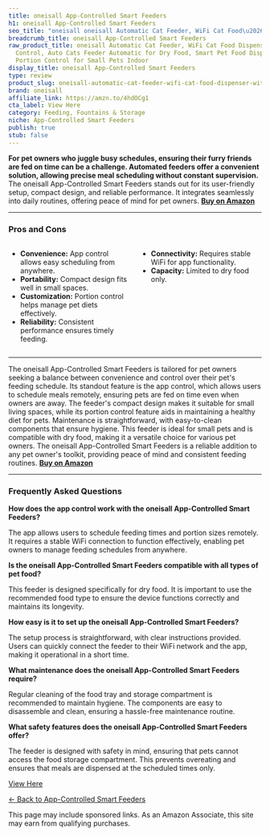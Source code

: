 ```yaml
---
title: oneisall App-Controlled Smart Feeders
h1: oneisall App-Controlled Smart Feeders
seo_title: "oneisall oneisall Automatic Cat Feeder, WiFi Cat Food\u2026"
breadcrumb_title: oneisall App-Controlled Smart Feeders
raw_product_title: oneisall Automatic Cat Feeder, WiFi Cat Food Dispenser with App
  Control, Auto Cats Feeder Automatic for Dry Food, Smart Pet Food Dispenser with
  Portion Control for Small Pets Indoor
display_title: oneisall App-Controlled Smart Feeders
type: review
product_slug: oneisall-automatic-cat-feeder-wifi-cat-food-dispenser-with-app-control-2e340101
brand: oneisall
affiliate_link: https://amzn.to/4hdOCg1
cta_label: View Here
category: Feeding, Fountains & Storage
niche: App-Controlled Smart Feeders
publish: true
stub: false
---
```


<div id="intro" class="full-width">
  <p><strong>For pet owners who juggle busy schedules, ensuring their furry friends are fed on time can be a challenge. Automated feeders offer a convenient solution, allowing precise meal scheduling without constant supervision.</strong> The oneisall App-Controlled Smart Feeders stands out for its user-friendly setup, compact design, and reliable performance. It integrates seamlessly into daily routines, offering peace of mind for pet owners. <a href="https://amzn.to/4hdOCg1" rel="nofollow sponsored noopener" target="_blank"><strong>Buy on Amazon</strong></a></p>
</div>

<hr />
<h3 id="pros-cons">Pros and Cons</h3>
<div class="pc-grid" style="display:grid;grid-template-columns:1fr 1fr;gap:16px;">
  <ul>
    <li><strong>Convenience:</strong> App control allows easy scheduling from anywhere.</li>
    <li><strong>Portability:</strong> Compact design fits well in small spaces.</li>
    <li><strong>Customization:</strong> Portion control helps manage pet diets effectively.</li>
    <li><strong>Reliability:</strong> Consistent performance ensures timely feeding.</li>
  </ul>
  <ul>
    <li><strong>Connectivity:</strong> Requires stable WiFi for app functionality.</li>
    <li><strong>Capacity:</strong> Limited to dry food only.</li>
  </ul>
</div>
<hr />

<div class="full-width">
  <p>The oneisall App-Controlled Smart Feeders is tailored for pet owners seeking a balance between convenience and control over their pet's feeding schedule. Its standout feature is the app control, which allows users to schedule meals remotely, ensuring pets are fed on time even when owners are away. The feeder's compact design makes it suitable for small living spaces, while its portion control feature aids in maintaining a healthy diet for pets. Maintenance is straightforward, with easy-to-clean components that ensure hygiene. This feeder is ideal for small pets and is compatible with dry food, making it a versatile choice for various pet owners. The oneisall App-Controlled Smart Feeders is a reliable addition to any pet owner's toolkit, providing peace of mind and consistent feeding routines. <a href="https://amzn.to/4hdOCg1" rel="nofollow sponsored noopener" target="_blank"><strong>Buy on Amazon</strong></a></p>
</div>

<hr />
<h3 id="faqs">Frequently Asked Questions</h3>

<p><strong>How does the app control work with the oneisall App-Controlled Smart Feeders?</strong></p>
<p>The app allows users to schedule feeding times and portion sizes remotely. It requires a stable WiFi connection to function effectively, enabling pet owners to manage feeding schedules from anywhere.</p>

<p><strong>Is the oneisall App-Controlled Smart Feeders compatible with all types of pet food?</strong></p>
<p>This feeder is designed specifically for dry food. It is important to use the recommended food type to ensure the device functions correctly and maintains its longevity.</p>

<p><strong>How easy is it to set up the oneisall App-Controlled Smart Feeders?</strong></p>
<p>The setup process is straightforward, with clear instructions provided. Users can quickly connect the feeder to their WiFi network and the app, making it operational in a short time.</p>

<p><strong>What maintenance does the oneisall App-Controlled Smart Feeders require?</strong></p>
<p>Regular cleaning of the food tray and storage compartment is recommended to maintain hygiene. The components are easy to disassemble and clean, ensuring a hassle-free maintenance routine.</p>

<p><strong>What safety features does the oneisall App-Controlled Smart Feeders offer?</strong></p>
<p>The feeder is designed with safety in mind, ensuring that pets cannot access the food storage compartment. This prevents overeating and ensures that meals are dispensed at the scheduled times only.</p>
<p><a class="btn" href="https://amzn.to/4hdOCg1" target="_blank" rel="nofollow sponsored noopener">View Here</a></p>
<p><a href="/roundups/feeding-fountains-storage/app-controlled-smart-feeders/">← Back to App-Controlled Smart Feeders</a></p>
<aside class="disclosure">This page may include sponsored links. As an Amazon Associate, this site may earn from qualifying purchases.</aside>
